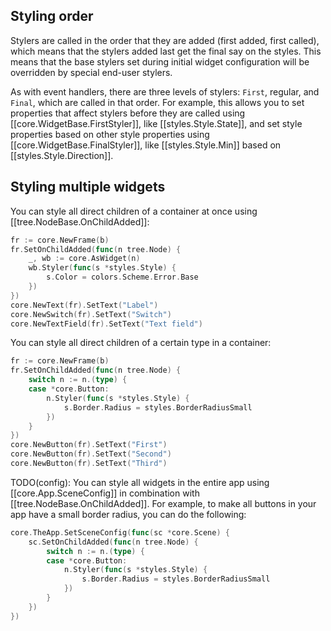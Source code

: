 ## Styling order

Stylers are called in the order that they are added (first added, first called), which means that the stylers added last get the final say on the styles. This means that the base stylers set during initial widget configuration will be overridden by special end-user stylers.

As with event handlers, there are three levels of stylers: `First`, regular, and `Final`, which are called in that order. For example, this allows you to set properties that affect stylers before they are called using [[core.WidgetBase.FirstStyler]], like [[styles.Style.State]], and set style properties based on other style properties using [[core.WidgetBase.FinalStyler]], like [[styles.Style.Min]] based on [[styles.Style.Direction]].

## Styling multiple widgets

You can style all direct children of a container at once using [[tree.NodeBase.OnChildAdded]]:

```Go
fr := core.NewFrame(b)
fr.SetOnChildAdded(func(n tree.Node) {
    _, wb := core.AsWidget(n)
    wb.Styler(func(s *styles.Style) {
        s.Color = colors.Scheme.Error.Base
    })
})
core.NewText(fr).SetText("Label")
core.NewSwitch(fr).SetText("Switch")
core.NewTextField(fr).SetText("Text field")
```

You can style all direct children of a certain type in a container:

```Go
fr := core.NewFrame(b)
fr.SetOnChildAdded(func(n tree.Node) {
    switch n := n.(type) {
    case *core.Button:
        n.Styler(func(s *styles.Style) {
            s.Border.Radius = styles.BorderRadiusSmall
        })
    }
})
core.NewButton(fr).SetText("First")
core.NewButton(fr).SetText("Second")
core.NewButton(fr).SetText("Third")
```

TODO(config): You can style all widgets in the entire app using [[core.App.SceneConfig]] in combination with [[tree.NodeBase.OnChildAdded]]. For example, to make all buttons in your app have a small border radius, you can do the following:

```go
core.TheApp.SetSceneConfig(func(sc *core.Scene) {
    sc.SetOnChildAdded(func(n tree.Node) {
        switch n := n.(type) {
        case *core.Button:
            n.Styler(func(s *styles.Style) {
                s.Border.Radius = styles.BorderRadiusSmall
            })
        }
    })
})
```
